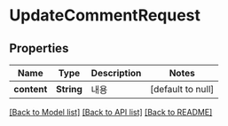 # UpdateCommentRequest

## Properties

| Name        | Type       | Description | Notes             |
|-------------|------------|-------------|-------------------|
| **content** | **String** | 내용          | [default to null] |

[[Back to Model list]](../API#documentation-for-models) [[Back to API list]](../API#documentation-for-api-endpoints) [[Back to README]](../API)

